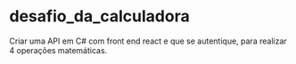 # desafio_da_calculadora
Criar uma API em C# com front end  react e que se autentique, para realizar 4 operações matemáticas.
